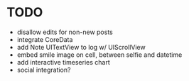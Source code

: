 TODO
====

* disallow edits for non-new posts
* integrate CoreData
* add Note UITextView to log w/ UIScrollView
* embed smile image on cell, between selfie and datetime
* add interactive timeseries chart
* social integration?
